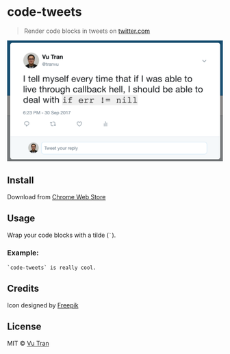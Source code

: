 # code-tweets

> Render code blocks in tweets on [twitter.com](https://twitter.com/tranvu)

![](screenshot.png?raw=true)

## Install

Download from [Chrome Web Store](https://chrome.google.com/webstore/detail/code-tweets/bepdgdcpmnaobamcmfhgnacfimhhhbni?hl=en-US&gl=US)

## Usage

Wrap your code blocks with a tilde (<code>`</code>).

### Example:

```
`code-tweets` is really cool.
```


## Credits

Icon designed by [Freepik](https://www.flaticon.com/free-icon/programming-code-signs_59118#term=code&page=2&position=4)

## License

MIT © [Vu Tran](https://github.com/vutran/)
